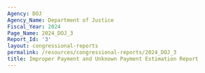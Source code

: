 ```yaml
---
Agency: DOJ
Agency_Name: Department of Justice
Fiscal_Year: 2024
Page_Name: 2024_DOJ_3
Report_Id: '3'
layout: congressional-reports
permalink: /resources/congressional-reports/2024_DOJ_3
title: Improper Payment and Unknown Payment Estimation Report
---
```

